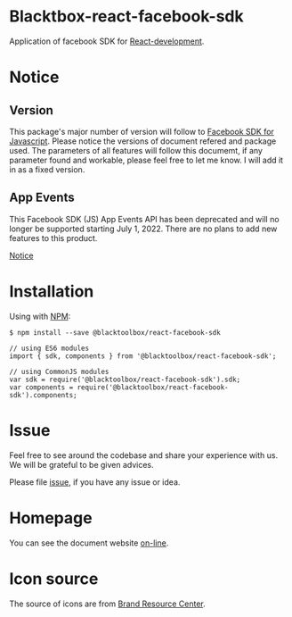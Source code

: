 # Blacktbox-react-facebook-sdk

Application of facebook SDK for [React-development](https://facebook.github.io/react).

# Notice

## Version

This package's major number of version will follow to [Facebook SDK for Javascript](https://developers.facebook.com/docs/javascript/). Please notice the versions of document refered and package used. The parameters of all features will follow this documemt, if any parameter found and workable, please feel free to let me know. I will add it in as a fixed version.

## App Events

This Facebook SDK (JS) App Events API has been deprecated and will no longer be supported starting July 1, 2022. There are no plans to add new features to this product.

[Notice](https://developers.facebook.com/docs/reference/javascript/FB.AppEvents.LogEvent)

# Installation

Using with [NPM](https://www.npmjs.com/):

    $ npm install --save @blacktoolbox/react-facebook-sdk

    // using ES6 modules
    import { sdk, components } from '@blacktoolbox/react-facebook-sdk';

    // using CommonJS modules
    var sdk = require('@blacktoolbox/react-facebook-sdk').sdk;
    var components = require('@blacktoolbox/react-facebook-sdk').components;

# Issue

Feel free to see around the codebase and share your experience with us. We will be grateful to be given advices.

Please file [issue](https://github.com/BlackToolBoxLaboratory/react-facebook-sdk/issues), if you have any issue or idea.

# Homepage

You can see the document website [on-line](https://blacktoolboxlaboratory.github.io/react/v2/).

# Icon source

The source of icons are from [Brand Resource Center](https://en.facebookbrand.com/facebookapp/).
